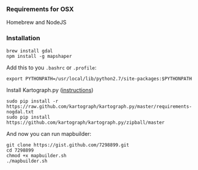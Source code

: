 ### Requirements for OSX

Homebrew and NodeJS

### Installation

```
brew install gdal
npm install -g mapshaper
```

Add this to you ```.bashrc``` or ```.profile```:

```
export PYTHONPATH=/usr/local/lib/python2.7/site-packages:$PYTHONPATH
```

Install Kartograph.py ([instructions](http://kartograph.org/docs/kartograph.py/install-macosx.html))

```
sudo pip install -r https://raw.github.com/kartograph/kartograph.py/master/requirements-nogdal.txt
sudo pip install https://github.com/kartograph/kartograph.py/zipball/master
```

And now you can run mapbuilder:

```
git clone https://gist.github.com/7298899.git
cd 7298899
chmod +x mapbuilder.sh
./mapbuilder.sh
```